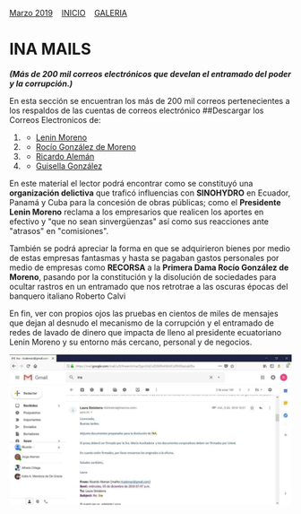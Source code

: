 [Marzo 2019](http://inapapers.org)&nbsp;&nbsp;&nbsp;&nbsp;[INICIO](http://inapapers.org/index.html)&nbsp;&nbsp;&nbsp;&nbsp;[GALERIA](http://inapapers.org/galeria.html)

# INA MAILS

***(Más de 200 mil correos electrónicos que develan el entramado del poder y la corrupción.)***


En esta sección se encuentran los más de 200 mil correos pertenecientes a los respaldos de las cuentas de correos electrónico
##Descargar los Correos Electronicos de:
1. - [Lenin Moreno](http://inapapers.org/Correos/Lenin%20Moreno)
2. - [Rocío González de Moreno](http://inapapers.org/Correos/Rocio%20Gonzalez)
3. - [Ricardo Alemán](http://inapapers.org/Correos/Ricardo%20Aleman)
4. - [Guisella González](http://inapapers.org/Correos/Guisella%20Gonzalez)

En este material el lector podrá encontrar como se constituyó una **organización delictiva** que traficó influencias con **SINOHYDRO** en Ecuador, Panamá y Cuba para la concesión de obras públicas; como el **Presidente Lenin Moreno** reclama a los empresarios que realicen los aportes en efectivo y "que no sean sinvergüenzas" así como sus reacciones ante "atrasos" en "comisiones".

También se podrá apreciar la forma en que se adquirieron bienes por medio de estas empresas fantasmas y hasta se pagaban gastos personales por medio de empresas como **RECORSA** a la **Primera Dama Rocío González de Moreno**, pasando por la constitución y la disolución de sociedades para ocultar rastros en un entramado que nos retrotrae a las oscuras épocas del banquero italiano Roberto Calvi

En fin, ver con propios ojos las pruebas en cientos de miles de mensajes que dejan al desnudo el mecanismo de la corrupción y el entramado de redes de lavado de dinero que impacta de lleno al presidente ecuatoriano Lenin Moreno y su entorno más cercano, personal y de negocios.

![correos](img/correos.jpg)